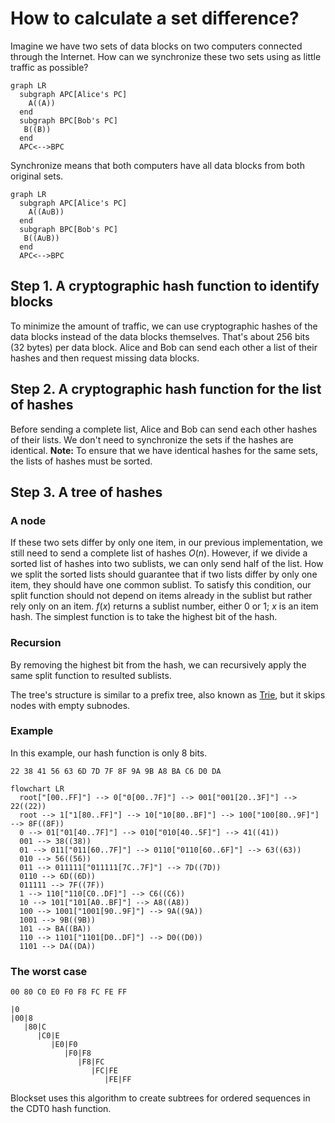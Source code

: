 # How to calculate a set difference?

Imagine we have two sets of data blocks on two computers connected through the Internet. How can we synchronize these two sets using as little traffic as possible? 

```mermaid
graph LR
  subgraph APC[Alice's PC]
    A((A))
  end
  subgraph BPC[Bob's PC]
   B((B))
  end
  APC<-->BPC
```

Synchronize means that both computers have all data blocks from both original sets.

```mermaid
graph LR
  subgraph APC[Alice's PC]
    A((A∪B))
  end
  subgraph BPC[Bob's PC]
   B((A∪B))
  end
  APC<-->BPC
```

## Step 1. A cryptographic hash function to identify blocks 

To minimize the amount of traffic, we can use cryptographic hashes of the data blocks instead of the data blocks themselves. That's about 256 bits (32 bytes) per data block. Alice and Bob can send each other a list of their hashes and then request missing data blocks.

## Step 2. A cryptographic hash function for the list of hashes

Before sending a complete list, Alice and Bob can send each other hashes of their lists. We don't need to synchronize the sets if the hashes are identical. **Note:** To ensure that we have identical hashes for the same sets, the lists of hashes must be sorted.

## Step 3. A tree of hashes

### A node

If these two sets differ by only one item, in our previous implementation, we still need to send a complete list of hashes $O(n)$. However, if we divide a sorted list of hashes into two sublists, we can only send half of the list. How we split the sorted lists should guarantee that if two lists differ by only one item, they should have one common sublist. To satisfy this condition, our split function should not depend on items already in the sublist but rather rely only on an item. $f(x)$ returns a sublist number, either $0$ or $1$; $x$ is an item hash. The simplest function is to take the highest bit of the hash.

### Recursion

By removing the highest bit from the hash, we can recursively apply the same split function to resulted sublists.

The tree's structure is similar to a prefix tree, also known as [Trie](https://en.wikipedia.org/wiki/Trie), but it skips nodes with empty subnodes.

### Example

In this example, our hash function is only 8 bits.

```
22 38 41 56 63 6D 7D 7F 8F 9A 9B A8 BA C6 D0 DA
```

```mermaid
flowchart LR
  root["[00..FF]"] --> 0["0[00..7F]"] --> 001["001[20..3F]"] --> 22((22))
  root --> 1["1[80..FF]"] --> 10["10[80..BF]"] --> 100["100[80..9F]"] --> 8F((8F))
  0 --> 01["01[40..7F]"] --> 010["010[40..5F]"] --> 41((41))
  001 --> 38((38))
  01 --> 011["011[60..7F]"] --> 0110["0110[60..6F]"] --> 63((63))
  010 --> 56((56))
  011 --> 011111["011111[7C..7F]"] --> 7D((7D))
  0110 --> 6D((6D))
  011111 --> 7F((7F))
  1 --> 110["110[C0..DF]"] --> C6((C6))
  10 --> 101["101[A0..BF]"] --> A8((A8))
  100 --> 1001["1001[90..9F]"] --> 9A((9A))
  1001 --> 9B((9B))
  101 --> BA((BA))
  110 --> 1101["1101[D0..DF]"] --> D0((D0))
  1101 --> DA((DA))
```

### The worst case

```
00 80 C0 E0 F0 F8 FC FE FF
```

```
|0 
|00|8
   |80|C
      |C0|E
         |E0|F0
            |F0|F8
               |F8|FC
                  |FC|FE
                     |FE|FF
```

Blockset uses this algorithm to create subtrees for ordered sequences in the CDT0 hash function.
